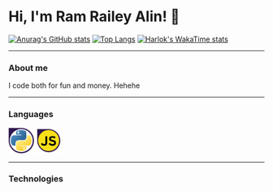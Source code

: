 # Hi, I'm Ram Railey Alin! 👋

[![Anurag's GitHub stats](https://github-readme-stats.vercel.app/api?username=VulpritProoze&show_icons=true&theme=midnight-purple)](https://github.com/VulpritProoze/github-readme-stats)
[![Top Langs](https://github-readme-stats.vercel.app/api/top-langs/?username=VulpritProoze&layout=pie&theme=midnight-purple&exclude_repo=boxModel,testtst123123)](https://github.com/VulpritProoze/github-readme-stats)
[![Harlok's WakaTime stats](https://github-readme-stats.vercel.app/api/wakatime?username=VulpritProoze&layout=compact&theme=midnight-purple)](https://github.com/VulpritProoze/github-readme-stats)

---

### About me
I code both for fun and money. Hehehe

---

### Languages
<div>
  <img src="https://github.com/VulpritProoze/VulpritProoze/blob/main/python_logo.png" width="50">
  <img src="https://github.com/VulpritProoze/VulpritProoze/blob/main/js_logo.png" width="50">
</div>

---

### Technologies

